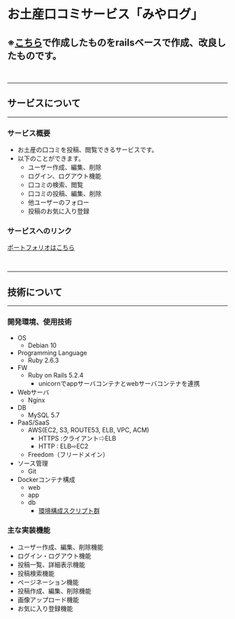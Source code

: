 # お土産口コミサービス「みやログ」

## ※[こちら](https://github.com/okayanyan/OmiyageProject)で作成したものをrailsベースで作成、改良したものです。

<br>

------

## サービスについて

------

### サービス概要

-   お土産の口コミを投稿、閲覧できるサービスです。
-   以下のことができます。
    -   ユーザー作成、編集、削除
    -   ログイン、ログアウト機能
    -   口コミの検索、閲覧
    -   口コミの投稿、編集、削除
    -   他ユーザーのフォロー
    -   投稿のお気に入り登録

### サービスへのリンク

[ポートフォリオはこちら](https://miyalog.tk/)

<br>

------

## 技術について

------

### 開発環境、使用技術

-   OS
    -   Debian 10
-   Programming Language
    -   Ruby 2.6.3
-   FW
    -   Ruby on Rails 5.2.4
        -   unicornでappサーバコンテナとwebサーバコンテナを連携
-   Webサーバ
    -   Nginx
-   DB
    -   MySQL 5.7
-   PaaS/SaaS
    -   AWS(EC2, S3, ROUTE53, ELB, VPC, ACM)
        -   HTTPS :クライアント⇨ELB
        -   HTTP   : ELB⇨EC2
    -   Freedom（フリードメイン）
-   ソース管理
    -   Git
-   Dockerコンテナ構成
    -   web
    -   app
    -   db
        -   [環境構成スクリプト群](https://github.com/okayanyan/DockerSet_RailsEnv5_2)

### 主な実装機能

-   ユーザー作成、編集、削除機能
-   ログイン・ログアウト機能
-   投稿一覧、詳細表示機能
-   投稿検索機能
-   ページネーション機能
-   投稿作成、編集、削除機能
-   画像アップロード機能
-   お気に入り登録機能